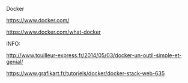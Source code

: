 
Docker

https://www.docker.com/

https://www.docker.com/what-docker

INFO:

http://www.touilleur-express.fr/2014/05/03/docker-un-outil-simple-et-genial/

https://www.grafikart.fr/tutoriels/docker/docker-stack-web-635


